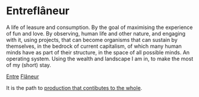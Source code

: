 # Entreflâneur
A life of leasure and consumption. By the goal of maximising the experience of fun and love. By observing, human life and other nature, and engaging with it, using projects, that can become organisms that can sustain by themselves, in the bedrock of current capitalism, of which many human minds have as part of their structure, in the space of all possible minds. An operating system. Using the wealth and landscape I am in, to make the most of my (short) stay.


[Entre](https://www.dictionary.com/browse/entre-)
[Flâneur](https://en.wikipedia.org/wiki/Fl%C3%A2neur)

It is the path to [production that contibutes to the whole](/simplerules).